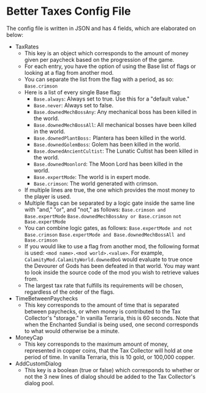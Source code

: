 # Better Taxes Config File
The config file is written in JSON and has 4 fields, which are elaborated on below:
- TaxRates
    - This key is an object which corresponds to the amount of money given per paycheck based on the progression of the game.
    - For each entry, you have the option of using the Base list of flags or looking at a flag from another mod.
    - You can separate the list from the flag with a period, as so: `Base.crimson`
    - Here is a list of every single Base flag:
        - `Base.always`: Always set to true. Use this for a "default value."
		- `Base.never`: Always set to false.
        - `Base.downedMechBossAny`: Any mechanical boss has been killed in the world.
        - `Base.downedMechBossAll`: All mechanical bosses have been killed in the world.
        - `Base.downedPlantBoss:` Plantera has been killed in the world.
        - `Base.downedGolemBoss`: Golem has been killed in the world.
        - `Base.downedAncientCultist`: The Lunatic Cultist has been killed in the world.
        - `Base.downedMoonlord`: The Moon Lord has been killed in the world.
        - `Base.expertMode`: The world is in expert mode.
        - `Base.crimson`: The world generated with crimson.
    - If multiple lines are true, the one which provides the most money to the player is used.
	- Multiple flags can be separated by a logic gate inside the same line with "and," "or", and "not," as follows: `Base.crimson and Base.expertMode` `Base.downedMechBossAny or Base.crimson` `not Base.expertMode`
	- You can combine logic gates, as follows: `Base.expertMode and not Base.crimson` `Base.expertMode and Base.downedMechBossAll and Base.crimson`
    - If you would like to use a flag from another mod, the following format is used: `<mod name>.<mod world>.<value>`. For example, `CalamityMod.CalamityWorld.downedDoG` would evaluate to true once the Devourer of Gods has been defeated in that world. You may want to look inside the source code of the mod you wish to retrieve values from.
	- The largest tax rate that fulfills its requirements will be chosen, regardless of the order of the flags.
- TimeBetweenPaychecks
    - This key corresponds to the amount of time that is separated between paychecks, or when money is contributed to the Tax Collector's "storage." In vanilla Terraria, this is 60 seconds. Note that when the Enchanted Sundial is being used, one second corresponds to what would otherwise be a minute.
- MoneyCap
    - This key corresponds to the maximum amount of money, represented in copper coins, that the Tax Collector will hold at one period of time. In vanilla Terraria, this is 10 gold, or 100,000 copper.
- AddCustomDialog
    - This key is a boolean (true or false) which corresponds to whether or not the 3 new lines of dialog should be added to the Tax Collector's dialog pool.